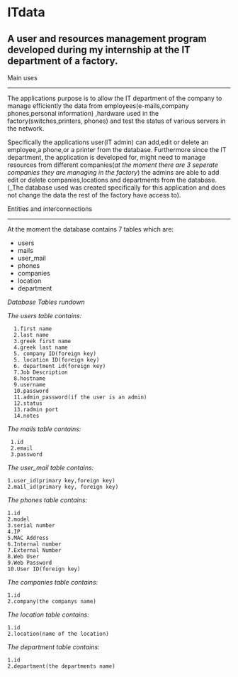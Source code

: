 # ITdata

## A user and resources management program developed during my internship at the IT department of a factory.



Main uses
___ 
 
The applications purpose is to allow the IT department of the company to manage efficiently the data from employees(e-mails,company phones,personal information)
,hardware used in the factory(switches,printers, phones) and test the status of various servers in the network.

Specifically the applications user(IT admin) can add,edit or delete an employee,a phone,or a printer from the database. Furthermore since the IT department, the application is developed for, might need to manage resources from different companies(*at the moment there are 3 seperate companies they are managing in the factory*) the admins are able to add edit or delete companies,locations and departments from the database.(_The database used was created specifically for this application and does not change the data the rest of the factory have access to).



Entities and interconnections
___

At the moment the database contains 7 tables which are: 

+ users
+ mails
+ user_mail
+ phones
+ companies
+ location
+ department



_*Database Tables rundown*_


*The users table contains:* 

      1.first name
      2.last name
      3.greek first name
      4.greek last name
      5. company ID(foreign key) 
      5. location ID(foreign key) 
      6. department id(foreign key)
      7.Job Description
      8.hostname
      9.username
      10.password
      11.admin_password(if the user is an admin)
      12.status
      13.radmin port
      14.notes
      
*The mails table contains:*

     1.id
     2.email
     3.password
      


*The user_mail table contains:*

    1.user_id(primary key,foreign key)
    2.mail_id(primary key, foreign key)
    


*The phones table contains:*

    1.id
    2.model
    3.serial number
    4.IP
    5.MAC Address
    6.Internal number
    7.External Number
    8.Web User
    9.Web Password
    10.User ID(foreign key)
    
    
    
*The companies table contains:*

    1.id
    2.company(the companys name)
    


*The location table contains:*

    1.id
    2.location(name of the location) 
    
    
    
*The department table contains:*

    1.id
    2.department(the departments name)

